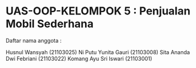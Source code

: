 # UAS-OOP-KELOMPOK 5 : Penjualan Mobil Sederhana

Daftar nama anggota :

Husnul Wansyah (21103025)
Ni Putu Yunita Gauri (21103008)
Sita Ananda Dwi Febriani (21103022)
Komang Ayu Sri Iswari (21103001)
